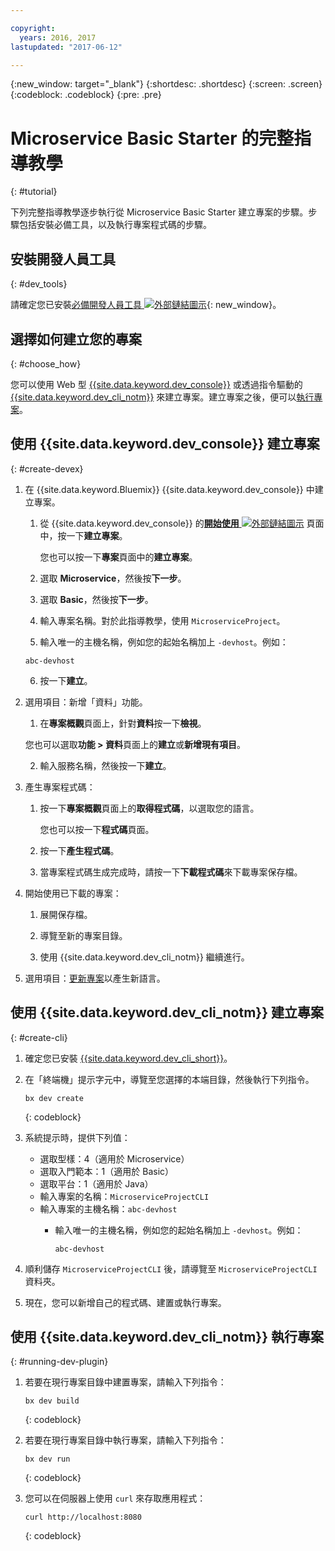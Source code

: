 ```yaml
---

copyright:
  years: 2016, 2017
lastupdated: "2017-06-12"

---
```

{:new_window: target="_blank"}
{:shortdesc: .shortdesc}
{:screen: .screen}
{:codeblock: .codeblock}
{:pre: .pre}

# Microservice Basic Starter 的完整指導教學
{: #tutorial}

下列完整指導教學逐步執行從 Microservice Basic Starter 建立專案的步驟。步驟包括安裝必備工具，以及執行專案程式碼的步驟。


## 安裝開發人員工具
{: #dev_tools}

請確定您已安裝[必備開發人員工具 ![外部鏈結圖示](../icons/launch-glyph.svg "外部鏈結圖示")](get_code.html#prereq-dev-tools "外部鏈結圖示"){: new_window}。


## 選擇如何建立您的專案
{: #choose_how}

您可以使用 Web 型 [{{site.data.keyword.dev_console}}](#create-devex) 或透過指令驅動的 [{{site.data.keyword.dev_cli_notm}}](#create-cli) 來建立專案。建立專案之後，便可以[執行專案](#running-dev-plugin)。


## 使用 {{site.data.keyword.dev_console}} 建立專案
{: #create-devex}

1. 在 {{site.data.keyword.Bluemix}} {{site.data.keyword.dev_console}} 中建立專案。

	1. 從 {{site.data.keyword.dev_console}} 的[**開始使用** ![外部鏈結圖示](../icons/launch-glyph.svg "外部鏈結圖示")](https://console.ng.bluemix.net/developer/getting-started/ "外部鏈結圖示") 頁面中，按一下**建立專案**。

		您也可以按一下**專案**頁面中的**建立專案**。

	2. 選取 **Microservice**，然後按**下一步**。

	3. 選取 **Basic**，然後按**下一步**。

	4. 輸入專案名稱。對於此指導教學，使用 `MicroserviceProject`。   

	5. 輸入唯一的主機名稱，例如您的起始名稱加上 `-devhost`。例如：
	
	 ```
	 abc-devhost
	 ```
	   
	6. 按一下**建立**。

2. 選用項目：新增「資料」功能。

	1. 在**專案概觀**頁面上，針對**資料**按一下**檢視**。

      您也可以選取**功能 > 資料**頁面上的**建立**或**新增現有項目**。

   2. 輸入服務名稱，然後按一下**建立**。

3. 產生專案程式碼：

	1. 按一下**專案概觀**頁面上的**取得程式碼**，以選取您的語言。
   
		您也可以按一下**程式碼**頁面。
      
	2. 按一下**產生程式碼**。
   
	3. 當專案程式碼生成完成時，請按一下**下載程式碼**來下載專案保存檔。

4. 開始使用已下載的專案：

	1. 展開保存檔。
	
	2. 導覽至新的專案目錄。
	
	3. 使用 {{site.data.keyword.dev_cli_notm}} 繼續進行。

5. 選用項目：[更新專案](project_overview_page.html#update_language)以產生新語言。


## 使用 {{site.data.keyword.dev_cli_notm}} 建立專案
{: #create-cli}

1. 確定您已安裝 [{{site.data.keyword.dev_cli_short}}](dev_cli.html)。

2. 在「終端機」提示字元中，導覽至您選擇的本端目錄，然後執行下列指令。
  
	```
	bx dev create
	```
	{: codeblock}

3. 系統提示時，提供下列值：

	* 選取型樣：4（適用於 Microservice）
	* 選取入門範本：1（適用於 Basic）
	* 選取平台：1（適用於 Java）
	* 輸入專案的名稱：`MicroserviceProjectCLI`
	* 輸入專案的主機名稱：`abc-devhost`
	  * 輸入唯一的主機名稱，例如您的起始名稱加上 `-devhost`。例如：
	
	     ```
	     abc-devhost
	     ```

4. 順利儲存 `MicroserviceProjectCLI` 後，請導覽至 `MicroserviceProjectCLI` 資料夾。

5. 現在，您可以新增自己的程式碼、建置或執行專案。
 
 
## 使用 {{site.data.keyword.dev_cli_notm}} 執行專案
{: #running-dev-plugin}

1. 若要在現行專案目錄中建置專案，請輸入下列指令：

	```
	bx dev build
	```     
	{: codeblock}

2. 若要在現行專案目錄中執行專案，請輸入下列指令：

	```
	bx dev run
	```
	{: codeblock}	

3. 您可以在伺服器上使用 `curl` 來存取應用程式：

	```
	curl http://localhost:8080	
	```
	{: codeblock}

